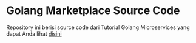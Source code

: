 # Golang Marketplace Source Code

Repository ini berisi source code dari Tutorial Golang Microservices yang dapat Anda lihat [disini](https://raspiantoro.github.io/tutorial-golang-microservices/)
